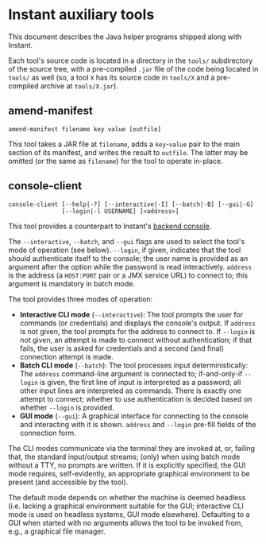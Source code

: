 # Instant auxiliary tools

This document describes the Java helper programs shipped along with Instant.

Each tool's source code is located in a directory in the `tools/` subdirectory
of the source tree, with a pre-compiled `.jar` file of the code being located
in `tools/` as well (so, a tool `X` has its source code in `tools/X` and a
pre-compiled archive at `tools/X.jar`).

## amend-manifest

    amend-manifest filename key value [outfile]

This tool takes a JAR file at `filename`, adds a `key`-`value` pair to the
main section of its manifest, and writes the result to `outfile`. The latter
may be omitted (or the same as `filename`) for the tool to operate in-place.

## console-client

    console-client [--help|-?] [--interactive|-I] [--batch|-B] [--gui|-G]
                   [--login|-l USERNAME] [<address>]

This tool provides a counterpart to Instant's
[backend console](CONFIG.md#instantconsoleaddr).

The `--interactive`, `--batch`, and `--gui` flags are used to select the
tool's mode of operation (see below). `--login`, if given, indicates that the
tool should authenticate itself to the console; the user name is provided as
an argument after the option while the password is read interactively.
`address` is the address (a `HOST:PORT` pair or a JMX service URL) to connect
to; this argument is mandatory in batch mode.

The tool provides three modes of operation:

- **Interactive CLI mode** (`--interactive`): The tool prompts the user for
  commands (or credentials) and displays the console's output. If `address`
  is not given, the tool prompts for the address to connect to. If `--login`
  is not given, an attempt is made to connect without authentication; if that
  fails, the user is asked for credentials and a second (and final) connection
  attempt is made.
- **Batch CLI mode** (`--batch`): The tool processes input deterministically:
  The `address` command-line argument is connected to; if-and-only-if
  `--login` is given, the first line of input is interpreted as a password;
  all other input lines are interpreted as commands. There is exactly one
  attempt to connect; whether to use authentication is decided based on
  whether `--login` is provided.
- **GUI mode** (`--gui`): A graphical interface for connecting to the console
  and interacting with it is shown. `address` and `--login` pre-fill fields
  of the connection form.

The CLI modes communicate via the terminal they are invoked at, or, failing
that, the standard input/output streams; (only) when using batch mode without
a TTY, no prompts are written. If it is explicitly specified, the GUI mode
requires, self-evidently, an appropriate graphical environment to be present
(and accessible by the tool).

The default mode depends on whether the machine is deemed headless (i.e.
lacking a graphical environment suitable for the GUI; interactive CLI mode is
used on headless systems, GUI mode elsewhere). Defaulting to a GUI when
started with no arguments allows the tool to be invoked from, e.g., a
graphical file manager.
